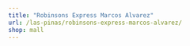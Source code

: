 ```yaml
---
title: "Robinsons Express Marcos Alvarez"
url: /las-pinas/robinsons-express-marcos-alvarez/
shop: mall
---
```

